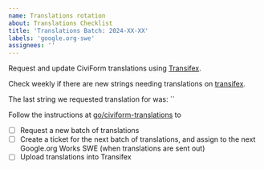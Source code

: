```yaml
---
name: Translations rotation
about: Translations Checklist
title: 'Translations Batch: 2024-XX-XX'
labels: 'google.org-swe'
assignees: ''
---
```


Request and update CiviForm translations using [Transifex](https://app.transifex.com/civiform/civiform/dashboard/).

Check weekly if there are new strings needing translations on [transifex](https://app.transifex.com/civiform/civiform/translate/#am/7a2f56914aa4f70c47545848ffea38a8/475487307?q=translated%3Ano).

The last string we requested translation for was: ``

Follow the instructions at [go/civiform-translations](http://go/civiform-translations) to

- [ ] Request a new batch of translations
- [ ] Create a ticket for the next batch of translations, and assign to the next Google.org Works SWE (when translations are sent out)
- [ ] Upload translations into Transifex
